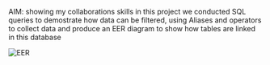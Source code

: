 AIM: showing my collaborations skills in this project we conducted SQL queries to demostrate how data can be filtered, using Aliases and operators to collect data and produce an EER diagram to show how tables are linked in this database


![EER](https://github.com/Mer6028/MySQL/assets/136696651/fed03f9f-a482-4850-ba4a-9fb8d6c9c9df)
